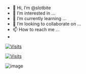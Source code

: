 - 👋 Hi, I’m @slotbite
- 👀 I’m interested in ...
- 🌱 I’m currently learning ...
- 💞️ I’m looking to collaborate on ...
- 📫 How to reach me ...
- 
[![Visits](https://gpvc.arturio.dev/slotbite)](https://github.com/slotbite/github-profile-readme)

[![Visits](https://gpvc.arturio.dev/slotbite)](https://github.com/slotbite/github-profile-readme)

![image]({https://gists-readme.yizack.com/api?user={slotbite}})


<!---
slotbite/slotbite is a ✨ special ✨ repository because its `README.md` (this file) appears on your GitHub profile.
You can click the Preview link to take a look at your changes.
--->
